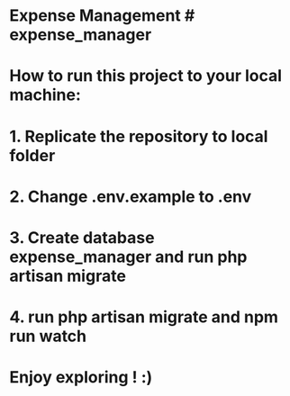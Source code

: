 # Expense Management # expense_manager

# How to run this project to your local machine:

# 1. Replicate the repository to local folder
# 2. Change .env.example to .env
# 3. Create database expense_manager and run php artisan migrate
# 4. run php artisan migrate and npm run watch

# Enjoy exploring ! :)
